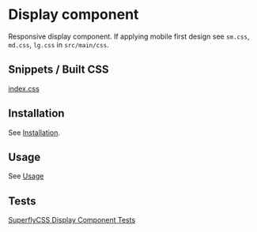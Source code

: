# Display component

Responsive display component.  If applying mobile first design
see `sm.css`, `md.css`, `lg.css` in `src/main/css`.

## Snippets / Built CSS

[index.css](https://github.com/superflycss/component-display/blob/master/target/main/css/index.css)

## Installation

See [Installation](https://github.com/superflycss/superflycss/#installation).

## Usage

See [Usage](https://github.com/superflycss/superflycss/#usage)


## Tests

[SuperflyCSS Display Component Tests](https://superflycss.github.io/component-display/target/test/html/)

